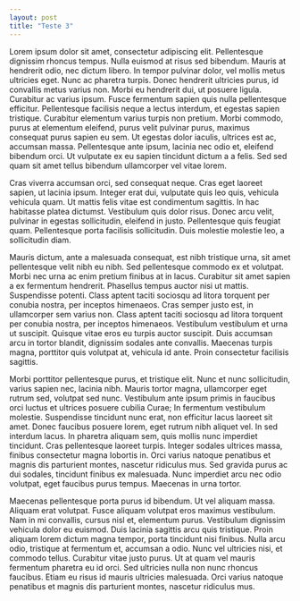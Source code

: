 ```yaml
---
layout: post
title: "Teste 3"
---
```


Lorem ipsum dolor sit amet, consectetur adipiscing elit. Pellentesque dignissim rhoncus tempus. Nulla euismod at risus sed bibendum. Mauris at hendrerit odio, nec dictum libero. In tempor pulvinar dolor, vel mollis metus ultricies eget. Nunc ac pharetra turpis. Donec hendrerit ultricies purus, id convallis metus varius non. Morbi eu hendrerit dui, ut posuere ligula. Curabitur ac varius ipsum. Fusce fermentum sapien quis nulla pellentesque efficitur. Pellentesque facilisis neque a lectus interdum, et egestas sapien tristique. Curabitur elementum varius turpis non pretium. Morbi commodo, purus at elementum eleifend, purus velit pulvinar purus, maximus consequat purus sapien eu sem. Ut egestas dolor iaculis, ultrices est ac, accumsan massa. Pellentesque ante ipsum, lacinia nec odio et, eleifend bibendum orci. Ut vulputate ex eu sapien tincidunt dictum a a felis. Sed sed quam sit amet tellus bibendum ullamcorper vel vitae lorem.
<!--more-->
Cras viverra accumsan orci, sed consequat neque. Cras eget laoreet sapien, ut lacinia ipsum. Integer erat dui, vulputate quis leo quis, vehicula vehicula quam. Ut mattis felis vitae est condimentum sagittis. In hac habitasse platea dictumst. Vestibulum quis dolor risus. Donec arcu velit, pulvinar in egestas sollicitudin, eleifend in justo. Pellentesque quis feugiat quam. Pellentesque porta facilisis sollicitudin. Duis molestie molestie leo, a sollicitudin diam.

Mauris dictum, ante a malesuada consequat, est nibh tristique urna, sit amet pellentesque velit nibh eu nibh. Sed pellentesque commodo ex et volutpat. Morbi nec urna ac enim pretium finibus at in lacus. Curabitur sit amet sapien a ex fermentum hendrerit. Phasellus tempus auctor nisi ut mattis. Suspendisse potenti. Class aptent taciti sociosqu ad litora torquent per conubia nostra, per inceptos himenaeos. Cras semper justo est, in ullamcorper sem varius non. Class aptent taciti sociosqu ad litora torquent per conubia nostra, per inceptos himenaeos. Vestibulum vestibulum et urna ut suscipit. Quisque vitae eros eu turpis auctor suscipit. Duis accumsan arcu in tortor blandit, dignissim sodales ante convallis. Maecenas turpis magna, porttitor quis volutpat at, vehicula id ante. Proin consectetur facilisis sagittis.

Morbi porttitor pellentesque purus, et tristique elit. Nunc et nunc sollicitudin, varius sapien nec, lacinia nibh. Mauris tortor magna, ullamcorper eget rutrum sed, volutpat sed nunc. Vestibulum ante ipsum primis in faucibus orci luctus et ultrices posuere cubilia Curae; In fermentum vestibulum molestie. Suspendisse tincidunt nunc erat, non efficitur lacus laoreet sit amet. Donec faucibus posuere lorem, eget rutrum nibh aliquet vel. In sed interdum lacus. In pharetra aliquam sem, quis mollis nunc imperdiet tincidunt. Cras pellentesque laoreet turpis. Integer sodales ultrices massa, finibus consectetur magna lobortis in. Orci varius natoque penatibus et magnis dis parturient montes, nascetur ridiculus mus. Sed gravida purus ac dui sodales, tincidunt finibus ex malesuada. Nunc imperdiet arcu nec odio volutpat, eget faucibus purus tempus. Maecenas in urna tortor.

Maecenas pellentesque porta purus id bibendum. Ut vel aliquam massa. Aliquam erat volutpat. Fusce aliquam volutpat eros maximus vestibulum. Nam in mi convallis, cursus nisl et, elementum purus. Vestibulum dignissim vehicula dolor eu euismod. Duis lacinia sagittis arcu quis tristique. Proin aliquam lorem dictum magna tempor, porta tincidunt nisi finibus. Nulla arcu odio, tristique at fermentum et, accumsan a odio. Nunc vel ultricies nisi, et commodo tellus. Curabitur vitae justo purus. Ut at quam vel mauris fermentum pharetra eu id orci. Sed ultricies nulla non nunc rhoncus faucibus. Etiam eu risus id mauris ultricies malesuada. Orci varius natoque penatibus et magnis dis parturient montes, nascetur ridiculus mus.
